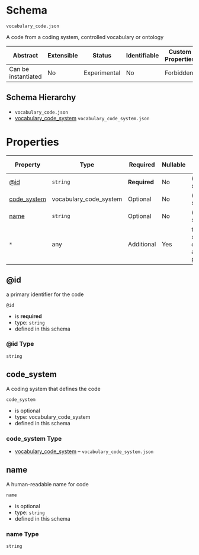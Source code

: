 # Schema

```
vocabulary_code.json
```

A code from a coding system, controlled vocabulary or ontology

| Abstract            | Extensible | Status       | Identifiable | Custom Properties | Additional Properties | Defined In                                   |
| ------------------- | ---------- | ------------ | ------------ | ----------------- | --------------------- | -------------------------------------------- |
| Can be instantiated | No         | Experimental | No           | Forbidden         | Permitted             | [vocabulary_code.json](vocabulary_code.json) |

## Schema Hierarchy

- `vocabulary_code.json`
- [vocabulary_code_system](vocabulary_code_system.md) `vocabulary_code_system.json`

# Properties

| Property                    | Type                   | Required     | Nullable | Defined by                                 |
| --------------------------- | ---------------------- | ------------ | -------- | ------------------------------------------ |
| [@id](#id)                  | `string`               | **Required** | No       | (this schema)                              |
| [code_system](#code_system) | vocabulary_code_system | Optional     | No       | (this schema)                              |
| [name](#name)               | `string`               | Optional     | No       | (this schema)                              |
| `*`                         | any                    | Additional   | Yes      | this schema _allows_ additional properties |

## @id

a primary identifier for the code

`@id`

- is **required**
- type: `string`
- defined in this schema

### @id Type

`string`

## code_system

A coding system that defines the code

`code_system`

- is optional
- type: vocabulary_code_system
- defined in this schema

### code_system Type

- [vocabulary_code_system](vocabulary_code_system.md) – `vocabulary_code_system.json`

## name

A human-readable name for code

`name`

- is optional
- type: `string`
- defined in this schema

### name Type

`string`
